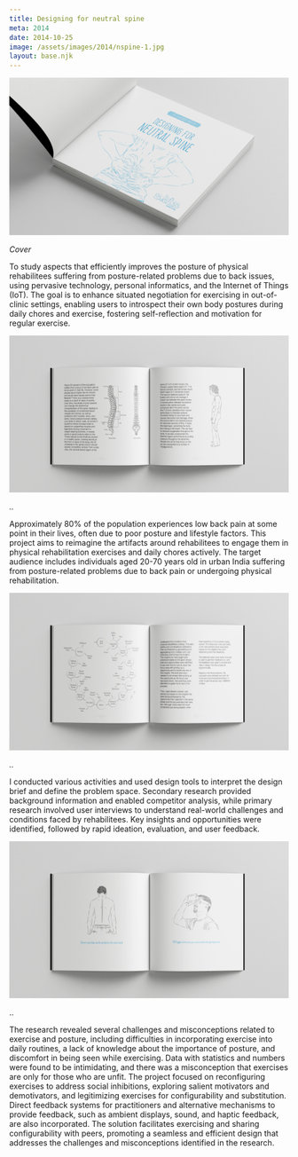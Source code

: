 ```yaml
---
title: Designing for neutral spine
meta: 2014
date: 2014-10-25
image: /assets/images/2014/nspine-1.jpg
layout: base.njk
--- 
```


<img src="/assets/images/2014/nspine-1.jpg">

_Cover_

To study aspects that efficiently improves the posture of physical rehabilitees suffering from posture-related problems due to back issues, using pervasive technology, personal informatics, and the Internet of Things (IoT). The goal is to enhance situated negotiation for exercising in out-of-clinic settings, enabling users to introspect their own body postures during daily chores and exercise, fostering self-reflection and motivation for regular exercise.

<img src="/assets/images/2014/nspine-2.jpg">

_.._

Approximately 80% of the population experiences low back pain at some point in their lives, often due to poor posture and lifestyle factors. This project aims to reimagine the artifacts around rehabilitees to engage them in physical rehabilitation exercises and daily chores actively. The target audience includes individuals aged 20-70 years old in urban India suffering from posture-related problems due to back pain or undergoing physical rehabilitation.

<img src="/assets/images/2014/nspine-3.jpg">

_.._

I conducted various activities and used design tools to interpret the design brief and define the problem space. Secondary research provided background information and enabled competitor analysis, while primary research involved user interviews to understand real-world challenges and conditions faced by rehabilitees. Key insights and opportunities were identified, followed by rapid ideation, evaluation, and user feedback.

<img src="/assets/images/2014/nspine-4.jpg">

..

The research revealed several challenges and misconceptions related to exercise and posture, including difficulties in incorporating exercise into daily routines, a lack of knowledge about the importance of posture, and discomfort in being seen while exercising. Data with statistics and numbers were found to be intimidating, and there was a misconception that exercises are only for those who are unfit. The project focused on reconfiguring exercises to address social inhibitions, exploring salient motivators and demotivators, and legitimizing exercises for configurability and substitution. Direct feedback systems for practitioners and alternative mechanisms to provide feedback, such as ambient displays, sound, and haptic feedback, are also incorporated. The solution facilitates exercising and sharing configurability with peers, promoting a seamless and efficient design that addresses the challenges and misconceptions identified in the research.